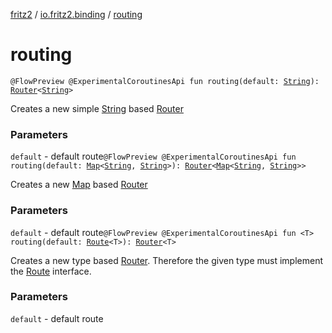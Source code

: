 [fritz2](../index.md) / [io.fritz2.binding](index.md) / [routing](./routing.md)

# routing

`@FlowPreview @ExperimentalCoroutinesApi fun routing(default: `[`String`](https://kotlinlang.org/api/latest/jvm/stdlib/kotlin/-string/index.html)`): `[`Router`](-router/index.md)`<`[`String`](https://kotlinlang.org/api/latest/jvm/stdlib/kotlin/-string/index.html)`>`

Creates a new simple [String](https://kotlinlang.org/api/latest/jvm/stdlib/kotlin/-string/index.html) based [Router](-router/index.md)

### Parameters

`default` - default route`@FlowPreview @ExperimentalCoroutinesApi fun routing(default: `[`Map`](https://kotlinlang.org/api/latest/jvm/stdlib/kotlin.collections/-map/index.html)`<`[`String`](https://kotlinlang.org/api/latest/jvm/stdlib/kotlin/-string/index.html)`, `[`String`](https://kotlinlang.org/api/latest/jvm/stdlib/kotlin/-string/index.html)`>): `[`Router`](-router/index.md)`<`[`Map`](https://kotlinlang.org/api/latest/jvm/stdlib/kotlin.collections/-map/index.html)`<`[`String`](https://kotlinlang.org/api/latest/jvm/stdlib/kotlin/-string/index.html)`, `[`String`](https://kotlinlang.org/api/latest/jvm/stdlib/kotlin/-string/index.html)`>>`

Creates a new [Map](https://kotlinlang.org/api/latest/jvm/stdlib/kotlin.collections/-map/index.html) based [Router](-router/index.md)

### Parameters

`default` - default route`@FlowPreview @ExperimentalCoroutinesApi fun <T> routing(default: `[`Route`](-route/index.md)`<T>): `[`Router`](-router/index.md)`<T>`

Creates a new type based [Router](-router/index.md).
Therefore the given type must implement the [Route](-route/index.md) interface.

### Parameters

`default` - default route